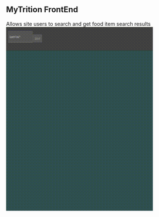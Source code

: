 ## MyTrition FrontEnd 

Allows site users to search and get food item search results
![](app-demo.gif)
